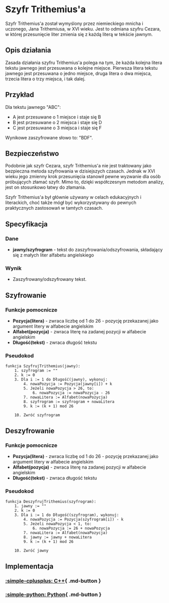 # Szyfr Trithemius'a

Szyfr Trithemius'a został wymyślony przez niemieckiego mnicha i uczonego, Jana Trithemiusa, w XVI wieku. Jest to odmiana szyfru Cezara, w której przesunięcie liter zmienia się z każdą literą w tekście jawnym.

## Opis działania

Zasada działania szyfru Trithemius'a polega na tym, że każda kolejna litera tekstu jawnego jest przesuwana o kolejne miejsce. Pierwsza litera tekstu jawnego jest przesuwana o jedno miejsce, druga litera o dwa miejsca, trzecia litera o trzy miejsca, i tak dalej.

## Przykład

Dla tekstu jawnego "ABC":

- A jest przesuwane o 1 miejsce i staje się B
- B jest przesuwane o 2 miejsca i staje się D
- C jest przesuwane o 3 miejsca i staje się F

Wynikowe zaszyfrowane słowo to: "BDF".

## Bezpieczeństwo

Podobnie jak szyfr Cezara, szyfr Trithemius'a nie jest traktowany jako bezpieczna metoda szyfrowania w dzisiejszych czasach. Jednak w XVI wieku jego zmienny krok przesunięcia stanowił pewne wyzwanie dla osób próbujących złamać szyfr. Mimo to, dzięki współczesnym metodom analizy, jest on stosunkowo łatwy do złamania.

Szyfr Trithemius'a był głównie używany w celach edukacyjnych i literackich, choć także mógł być wykorzystywany do pewnych praktycznych zastosowań w tamtych czasach.

## Specyfikacja

### Dane

- **jawny/szyfrogram** - tekst do zaszyfrowania/odszyfrowania, składający się z małych liter alfabetu angielskiego

### Wynik

- Zaszyfrowany/odszyfrowany tekst.

## Szyfrowanie

### Funkcje pomocnicze

- **Pozycja(litera)** - zwraca liczbę od $1$ do $26$ - pozycję przekazanej jako argument litery w alfabecie angielskim
- **Alfabet(pozycja)** - zwraca literę na zadanej pozycji w alfabecie angielskim
- **Długość(tekst)** - zwraca długość tekstu

### Pseudokod

```
funkcja SzyfrujTrithemius(jawny):
    1. szyfrogram := ""
    2. k := 0
    3. Dla i := 1 do Długość(jawny), wykonuj:
        4. nowaPozycja := Pozycja(jawny[i]) + k
        5. Jeżeli nowaPozycja > 26, to:
            6. nowaPozycja := nowaPozycja - 26
        7. nowaLitera := Alfabet(nowaPozycja)
        8. szyfrogram := szyfrogram + nowaLitera
        9. k := (k + 1) mod 26

    10. Zwróć szyfrogram 
```

## Deszyfrowanie

### Funkcje pomocnicze

- **Pozycja(litera)** - zwraca liczbę od $1$ do $26$ - pozycję przekazanej jako argument litery w alfabecie angielskim
- **Alfabet(pozycja)** - zwraca literę na zadanej pozycji w alfabecie angielskim
- **Długość(tekst)** - zwraca długość tekstu

### Pseudokod

```
funkcja DeszyfrujTrithemius(szyfrogram):
    1. jawny := ""
    2. k := 0
    3. Dla i := 1 do Długość(szyfrogram), wykonuj:
        4. nowaPozycja := Pozycja(szyfrogram[i]) - k
        5. Jeżeli nowaPozycja < 1, to:
            6. nowaPozycja := 26 + nowaPozycja
        7. nowaLitera := Alfabet(nowaPozycja)
        8. jawny := jawny + nowaLitera
        9. k := (k + 1) mod 26

    10. Zwróć jawny 
```

## Implementacja

### [:simple-cplusplus: C++](../../../programming/c++/algorithms/cryptography/trithemius.md){ .md-button }

### [:simple-python: Python](../../../programming/python/algorithms/cryptography/trithemius.md){ .md-button }
